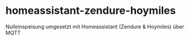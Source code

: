 # homeassistant-zendure-hoymiles
Nulleinspeisung umgesetzt mit Homeassistant (Zendure &amp; Hoymiles) über MQTT
